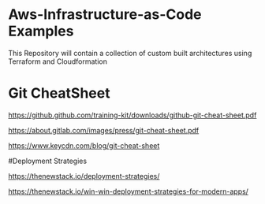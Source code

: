 # Aws-Infrastructure-as-Code Examples
This Repository will contain a collection of custom built architectures using Terraform and Cloudformation

# Git CheatSheet

https://github.github.com/training-kit/downloads/github-git-cheat-sheet.pdf

https://about.gitlab.com/images/press/git-cheat-sheet.pdf

https://www.keycdn.com/blog/git-cheat-sheet

#Deployment Strategies

https://thenewstack.io/deployment-strategies/

https://thenewstack.io/win-win-deployment-strategies-for-modern-apps/


